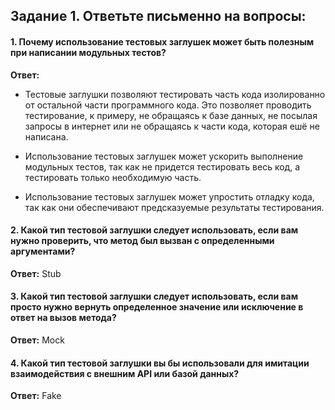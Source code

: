 ## Задание 1. Ответьте письменно на вопросы:

#### 1.  Почему использование тестовых заглушек может быть полезным при написании модульных тестов?

**Ответ:**
* Тестовые заглушки позволяют тестировать часть кода изолированно от остальной части программного кода. Это позволяет проводить тестирование, к примеру, не обращаясь к базе данных, не посылая запросы в интернет или не обращаясь к части кода, которая ешё не написана. 
* Использование тестовых заглушек может ускорить выполнение модульных тестов, так как не придется тестировать весь код, а тестировать только необходимую часть.

* Использование тестовых заглушек может упростить отладку кода, так как они обеспечивают предсказуемые результаты тестирования.

#### 2. Какой тип тестовой заглушки следует использовать, если вам нужно проверить, что метод был вызван с определенными аргументами?
**Ответ:** Stub

#### 3. Какой тип тестовой заглушки следует использовать, если вам просто нужно вернуть определенное значение или исключение в ответ на вызов метода?
**Ответ:** Mock

#### 4. Какой тип тестовой заглушки вы бы использовали для имитации  взаимодействия с внешним API или базой данных?
**Ответ:** Fake
